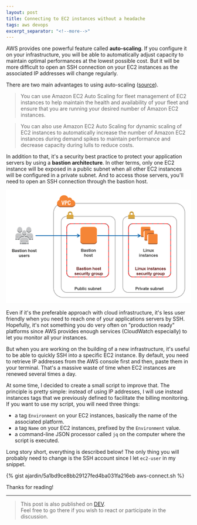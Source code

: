 ```yaml
---
layout: post
title: Connecting to EC2 instances without a headache
tags: aws devops
excerpt_separator: "<!--more-->"
---
```


AWS provides one powerful feature called **auto-scaling**. If you configure it on your infrastructure, you will be able
to automatically adjust capacity to maintain optimal performances at the lowest possible cost. But it will be more
difficult to open an SSH connection on your EC2 instances as the associated IP addresses will change regularly.

<!--more-->

There are two main advantages to using auto-scaling ([source][1]).

> You can use Amazon EC2 Auto Scaling for fleet management of EC2 instances to help maintain the health and
> availability of your fleet and ensure that you are running your desired number of Amazon EC2 instances.

> You can also use Amazon EC2 Auto Scaling for dynamic scaling of EC2 instances to automatically increase the number of
> Amazon EC2 instances during demand spikes to maintain performance and decrease capacity during lulls to reduce costs.

In addition to that, it's a security best practice to protect your application servers by using a
**bastion architecture**. In other terms, only one EC2 instance will be exposed in a public subnet when all other EC2
instances will be configured in a private subnet. And to access those servers, you'll need to open an SSH connection
through the bastion host.

![AWS bastion architecture][2]

Even if it's the preferable approach with cloud infrastructure, it's less user friendly when you need to reach one of
your applications servers by SSH. Hopefully, it's not something you do very often on "production ready" platforms since
AWS provides enough services (CloudWatch especially) to let you monitor all your instances.

But when you are working on the building of a new infrastructure, it's useful to be able to quickly SSH into a specific
EC2 instance. By default, you need to retrieve IP addresses from the AWS console first and then, paste them in your
terminal. That's a massive waste of time when EC2 instances are renewed several times a day.

At some time, I decided to create a small script to improve that. The principle is pretty simple: instead of using IP
addresses, I will use instead instances tags that we previously defined to facilitate the billing monitoring. If you
want to use my script, you will need three things:
* a tag `Environment` on your EC2 instances, basically the name of the associated platform.
* a tag `Name` on your EC2 instances, prefixed by the `Environment` value.
* a command-line JSON processor called `jq` on the computer where the script is executed.

Long story short, everything is described below! The only thing you will probably need to change is the SSH account
since I let `ec2-user` in my snippet.

{% gist ajardin/5a1bd9ce8bb29127fed4ba031fa216eb aws-connect.sh %}

Thanks for reading!

-------------------

> This post is also published on [DEV][3].  
> Feel free to go there if you wish to react or participate in the discussion.

<!-- Resources -->
[1]: https://aws.amazon.com/ec2/autoscaling/
[2]: /public/img/bastion_architecture.png
[3]: https://dev.to/ajardin/connecting-to-ec2-instances-without-a-headache-3onl
